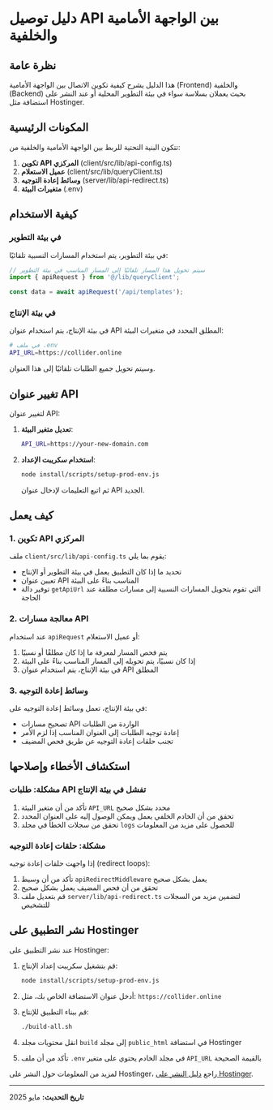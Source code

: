 # دليل توصيل API بين الواجهة الأمامية والخلفية

## نظرة عامة

هذا الدليل يشرح كيفية تكوين الاتصال بين الواجهة الأمامية (Frontend) والخلفية (Backend) بحيث يعملان بسلاسة سواء في بيئة التطوير المحلية أو عند النشر على استضافة مثل Hostinger.

## المكونات الرئيسية

تتكون البنية التحتية للربط بين الواجهة الأمامية والخلفية من:

1. **تكوين API المركزي** (client/src/lib/api-config.ts)
2. **عميل الاستعلام** (client/src/lib/queryClient.ts)
3. **وسائط إعادة التوجيه** (server/lib/api-redirect.ts)
4. **متغيرات البيئة** (.env)

## كيفية الاستخدام

### في بيئة التطوير

في بيئة التطوير، يتم استخدام المسارات النسبية تلقائيًا:

```typescript
// سيتم تحويل هذا المسار تلقائيًا إلى المسار المناسب في بيئة التطوير
import { apiRequest } from '@/lib/queryClient';

const data = await apiRequest('/api/templates');
```

### في بيئة الإنتاج

في بيئة الإنتاج، يتم استخدام عنوان API المطلق المحدد في متغيرات البيئة:

```bash
# في ملف .env
API_URL=https://collider.online
```

وسيتم تحويل جميع الطلبات تلقائيًا إلى هذا العنوان.

## تغيير عنوان API

لتغيير عنوان API:

1. **تعديل متغير البيئة**:
   ```bash
   API_URL=https://your-new-domain.com
   ```

2. **استخدام سكريبت الإعداد**:
   ```bash
   node install/scripts/setup-prod-env.js
   ```
   ثم اتبع التعليمات لإدخال عنوان API الجديد.

## كيف يعمل

### 1. تكوين API المركزي

ملف `client/src/lib/api-config.ts` يقوم بما يلي:

- تحديد ما إذا كان التطبيق يعمل في بيئة التطوير أو الإنتاج
- تعيين عنوان API المناسب بناءً على البيئة
- توفير دالة `getApiUrl` التي تقوم بتحويل المسارات النسبية إلى مسارات مطلقة عند الحاجة

### 2. معالجة مسارات API

عند استخدام `apiRequest` أو عميل الاستعلام:

1. يتم فحص المسار لمعرفة ما إذا كان مطلقًا أو نسبيًا
2. إذا كان نسبيًا، يتم تحويله إلى المسار المناسب بناءً على البيئة
3. في بيئة الإنتاج، يتم استخدام عنوان API المطلق

### 3. وسائط إعادة التوجيه

في بيئة الإنتاج، تعمل وسائط إعادة التوجيه على:

- تصحيح مسارات API الواردة من الطلبات
- إعادة توجيه الطلبات إلى العنوان المناسب إذا لزم الأمر
- تجنب حلقات إعادة التوجيه عن طريق فحص المضيف

## استكشاف الأخطاء وإصلاحها

### مشكلة: طلبات API تفشل في بيئة الإنتاج

1. تأكد من أن متغير البيئة `API_URL` محدد بشكل صحيح
2. تحقق من أن الخادم الخلفي يعمل ويمكن الوصول إليه على العنوان المحدد
3. تحقق من سجلات الخطأ في مجلد `logs` للحصول على مزيد من المعلومات

### مشكلة: حلقات إعادة التوجيه

إذا واجهت حلقات إعادة توجيه (redirect loops):

1. تأكد من أن وسيط `apiRedirectMiddleware` يعمل بشكل صحيح
2. تحقق من أن فحص المضيف يعمل بشكل صحيح
3. قم بتعديل ملف `server/lib/api-redirect.ts` لتضمين مزيد من السجلات للتشخيص

## نشر التطبيق على Hostinger

عند نشر التطبيق على Hostinger:

1. قم بتشغيل سكريبت إعداد الإنتاج:
   ```bash
   node install/scripts/setup-prod-env.js
   ```

2. أدخل عنوان الاستضافة الخاص بك، مثل: `https://collider.online`

3. قم ببناء التطبيق للإنتاج:
   ```bash
   ./build-all.sh
   ```

4. انقل محتويات مجلد `build` إلى مجلد `public_html` في استضافة Hostinger

5. تأكد من أن ملف `.env` في مجلد الخادم يحتوي على متغير `API_URL` بالقيمة الصحيحة

لمزيد من المعلومات حول النشر على Hostinger، راجع [دليل النشر على Hostinger](../HOSTINGER-DEPLOYMENT-GUIDE.md).

---

**تاريخ التحديث:** مايو 2025